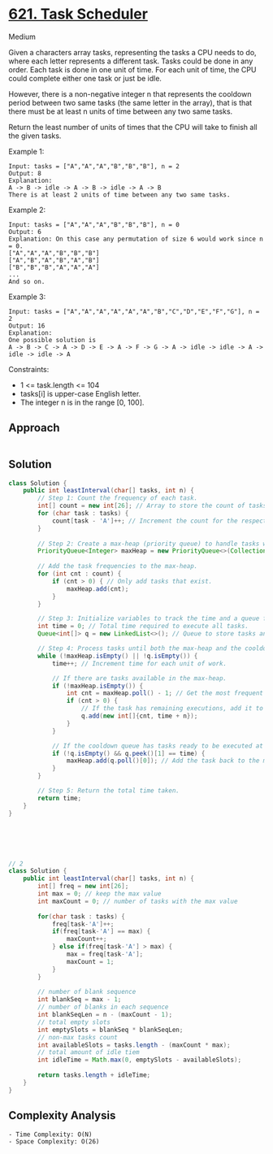 # [621. Task Scheduler](https://leetcode.com/problems/task-scheduler/)
Medium


Given a characters array tasks, representing the tasks a CPU needs to do, where each letter represents a different task. Tasks could be done in any order. Each task is done in one unit of time. For each unit of time, the CPU could complete either one task or just be idle.

However, there is a non-negative integer n that represents the cooldown period between two same tasks (the same letter in the array), that is that there must be at least n units of time between any two same tasks.

Return the least number of units of times that the CPU will take to finish all the given tasks.

 

Example 1:
```
Input: tasks = ["A","A","A","B","B","B"], n = 2
Output: 8
Explanation: 
A -> B -> idle -> A -> B -> idle -> A -> B
There is at least 2 units of time between any two same tasks.
```
Example 2:
```
Input: tasks = ["A","A","A","B","B","B"], n = 0
Output: 6
Explanation: On this case any permutation of size 6 would work since n = 0.
["A","A","A","B","B","B"]
["A","B","A","B","A","B"]
["B","B","B","A","A","A"]
...
And so on.
```
Example 3:
```
Input: tasks = ["A","A","A","A","A","A","B","C","D","E","F","G"], n = 2
Output: 16
Explanation: 
One possible solution is
A -> B -> C -> A -> D -> E -> A -> F -> G -> A -> idle -> idle -> A -> idle -> idle -> A
 ```

Constraints:

- 1 <= task.length <= 104
- tasks[i] is upper-case English letter.
- The integer n is in the range [0, 100].

## Approach
```

```

## Solution
```java
class Solution {
    public int leastInterval(char[] tasks, int n) {
        // Step 1: Count the frequency of each task.
        int[] count = new int[26]; // Array to store the count of tasks 'A' to 'Z'.
        for (char task : tasks) {
            count[task - 'A']++; // Increment the count for the respective task.
        }
        
        // Step 2: Create a max-heap (priority queue) to handle tasks with the highest frequency first.
        PriorityQueue<Integer> maxHeap = new PriorityQueue<>(Collections.reverseOrder());
        
        // Add the task frequencies to the max-heap.
        for (int cnt : count) {
            if (cnt > 0) { // Only add tasks that exist.
                maxHeap.add(cnt);
            }
        }

        // Step 3: Initialize variables to track the time and a queue for tasks waiting for the cooldown period.
        int time = 0; // Total time required to execute all tasks.
        Queue<int[]> q = new LinkedList<>(); // Queue to store tasks and their cooldown time.

        // Step 4: Process tasks until both the max-heap and the cooldown queue are empty.
        while (!maxHeap.isEmpty() || !q.isEmpty()) {
            time++; // Increment time for each unit of work.

            // If there are tasks available in the max-heap.
            if (!maxHeap.isEmpty()) {
                int cnt = maxHeap.poll() - 1; // Get the most frequent task and reduce its count.
                if (cnt > 0) { 
                    // If the task has remaining executions, add it to the cooldown queue with its next available time.
                    q.add(new int[]{cnt, time + n});
                }
            }

            // If the cooldown queue has tasks ready to be executed at the current time.
            if (!q.isEmpty() && q.peek()[1] == time) {
                maxHeap.add(q.poll()[0]); // Add the task back to the max-heap.
            }
        }

        // Step 5: Return the total time taken.
        return time;
    }
}






// 2
class Solution {
    public int leastInterval(char[] tasks, int n) {
        int[] freq = new int[26];
        int max = 0; // keep the max value
        int maxCount = 0; // number of tasks with the max value
        
        for(char task : tasks) {
            freq[task-'A']++;
            if(freq[task-'A'] == max) {
                maxCount++;
            } else if(freq[task-'A'] > max) {
                max = freq[task-'A'];
                maxCount = 1;
            }
        }
        
        // number of blank sequence
        int blankSeq = max - 1;
        // number of blanks in each sequence
        int blankSeqLen = n - (maxCount - 1);
        // total empty slots
        int emptySlots = blankSeq * blankSeqLen;
        // non-max tasks count
        int availableSlots = tasks.length - (maxCount * max);
        // total amount of idle tiem
        int idleTime = Math.max(0, emptySlots - availableSlots);
        
        return tasks.length + idleTime;
    }
}

```

## Complexity Analysis
```
- Time Complexity: O(N)
- Space Complexity: O(26)
```
